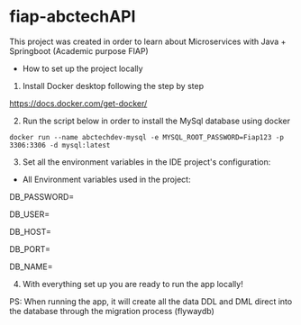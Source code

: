 # fiap-abctechAPI
This project was created in order to learn about Microservices with Java + Springboot (Academic purpose FIAP)

- How to set up the project locally

1) Install Docker desktop following the step by step

https://docs.docker.com/get-docker/

2) Run the script below in order to install the MySql database using docker

`docker run --name abctechdev-mysql -e MYSQL_ROOT_PASSWORD=Fiap123 -p 3306:3306 -d mysql:latest`

3) Set all the environment variables in the IDE project's configuration:
- All Environment variables used in the project:

DB_PASSWORD=

DB_USER=

DB_HOST=

DB_PORT=

DB_NAME=

4) With everything set up you are ready to run the app locally!

PS: When running the app, it will create all the data DDL and DML direct into the database through the migration process (flywaydb)
